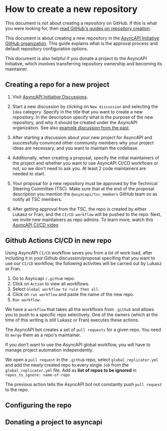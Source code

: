 # How to create a new repository

This document is not about creating a repository on GitHub. If this is what you were looking for, then [read GitHub's guides on repository creation](https://docs.github.com/en/get-started/quickstart/create-a-repo).

This document is about creating a new repository in the [AsyncAPI Initiative GitHub organization](https://github.com/asyncapi). This guide explains what is the approval process and default repository configuration options.

This document is also helpful if you donate a project to the AsyncAPI Initiative, which involves transferring repository ownership and becoming its maintainer.

## Creating a repo for a new project

1. Visit [AsyncAPI Initiative Discussions](https://github.com/orgs/asyncapi/discussions).


2. Start a new discussion by clicking on `New discussion` and selecting the `Idea` category. Specify in the title that you want to create a new repository. In the description specify what is the purpose of the new repository, and why it should be created under the AsyncAPI organization. See also [example discussion from the past](https://github.com/orgs/asyncapi/discussions/300).


3. After starting a discussion about your new project for AsyncAPI and successfully convinced other community members why your project ideas are necessary, and you want to maintain the codebase.


4. Additionally, when creating a proposal, specify the initial maintainers of the project and whether you want to use AsyncAPI CI/CD workflows or not, so we don't need to ask you. At least 2 code maintainers are needed to start.

5. Your proposal for a new repository must be approved by the Technical Steering Committee (TSC). Make sure that at the end of the proposal description you mention the `@asyncapi/tsc_members` GitHub team so as notify all TSC members.

6. After getting approval from the TSC, the repo is created by either Lukasz or Fran, and the `CI/CD workflow` will be pushed to the repo. Next, we invite new maintainers as repo admins.
To learn more, watch this [AsyncAPI CI/CD video](https://www.youtube.com/watch?v=DsQfmlc3Ubo)

## Github Actions CI/CD in new repo
Using AsyncAPI `CI/CD` workflow saves you from a lot of work load, after including it in your Github discussion/proposal specifing that you want to use our `CI/CD` workflow, the following activities will be carried out by Lukasz or Fran.

1. Go to Asyncapi `/.github` repo.
2. Click on `Action` to view all workflows.
3. Select `Global workflow to rule then all`.
4. Click on `run workflow` and paste the name of the new repo.
5. `Run workflow`.

We have a `workflow` that takes all the workflows from `.github` and allows you to push to a specific repo selectively. One of the owners (which at the time of this writing is still Lukasz or Fran) executes these actions.

The AsyncAPI bot creates a set of `pull requests` for a given repo. You need to `merge` them as a repo's maintainer.

If you don't want to use the AsyncAPI global workflow, you will have to manage project automation independently.

We open a `pull request` in the `.github` repo, select `global_replicator.yml` and add the newly created repo to every single `Job` from the `global_replicator.yml` file. Add as **list of repos to be ignored** in `repos_to_ignore: name-of-repo`

The previous action tells the AsyncAPI bot not constantly push `pull request` to the repo.

## Configuring the repo


## Donating a project to asyncapi
